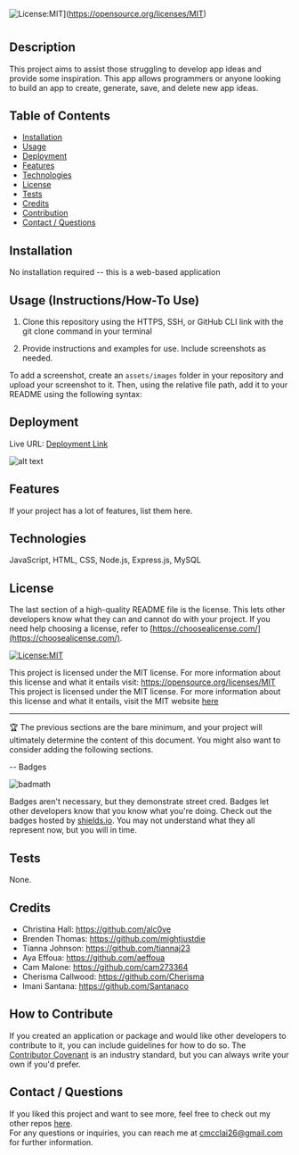![License:MIT](https://img.shields.io/badge/License-MIT-yellow.svg)](https://opensource.org/licenses/MIT)

# <Ideation>

## Description

This project aims to assist those struggling to develop app ideas and provide some inspiration. This app allows programmers or anyone looking to build an app to create, generate, save, and delete new app ideas.

## Table of Contents

- [Installation](#installation)
- [Usage](#usage)
- [Deployment](#deployment)
- [Features](#features)
- [Technologies](#technologies)
- [License](#license)
- [Tests](#tests)
- [Credits](#credits)
- [Contribution](#how-to-contribute)
- [Contact / Questions](#contact--questions)

## Installation

No installation required -- this is a web-based application

## Usage (Instructions/How-To Use)

1.  Clone this repository using the HTTPS, SSH, or GitHub CLI link with the git clone command in your terminal

2.  Provide instructions and examples for use. Include screenshots as needed.

To add a screenshot, create an `assets/images` folder in your repository and upload your screenshot to it. Then, using the relative file path, add it to your README using the following syntax:

## Deployment

Live URL: <a href="https://ideation-app-generator.herokuapp.com/">Deployment Link</a>

<!-- in the parentheses is just the relative path to the screenshot-->

![alt text](assets/images/screenshot.png)

## Features

If your project has a lot of features, list them here.

## Technologies

JavaScript, HTML, CSS, Node.js, Express.js, MySQL

## License

The last section of a high-quality README file is the license. This lets other developers know what they can and cannot do with your project. If you need help choosing a license, refer to [https://choosealicense.com/](https://choosealicense.com/).

[![License:MIT](https://img.shields.io/badge/License-MIT-yellow.svg)](https://opensource.org/licenses/MIT)

This project is licensed under the MIT license. For more information about this license and what it entails visit: https://opensource.org/licenses/MIT
This project is licensed under the MIT license. For more information about this license and what it entails, visit the MIT website <a href="https://opensource.org/licenses/MIT">here</a>

---

🏆 The previous sections are the bare minimum, and your project will ultimately determine the content of this document. You might also want to consider adding the following sections.

-- Badges

![badmath](https://img.shields.io/github/languages/top/nielsenjared/badmath)

Badges aren't necessary, but they demonstrate street cred. Badges let other developers know that you know what you're doing. Check out the badges hosted by [shields.io](https://shields.io/). You may not understand what they all represent now, but you will in time.

## Tests

None.

## Credits

- Christina Hall: https://github.com/alc0ve
- Brenden Thomas: https://github.com/mightjustdie
- Tianna Johnson: https://github.com/tiannaj23
- Aya Effoua: https://github.com/aeffoua
- Cam Malone: https://github.com/cam273364
- Cherisma Callwood: https://github.com/Cherisma
- Imani Santana: https://github.com/Santanaco

## How to Contribute

If you created an application or package and would like other developers to contribute to it, you can include guidelines for how to do so. The [Contributor Covenant](https://www.contributor-covenant.org/) is an industry standard, but you can always write your own if you'd prefer.

## Contact / Questions

If you liked this project and want to see more, feel free to check out my other repos [here](https://github.com/alc0ve).  
 For any questions or inquiries, you can reach me at cmcclai26@gmail.com for further information.
